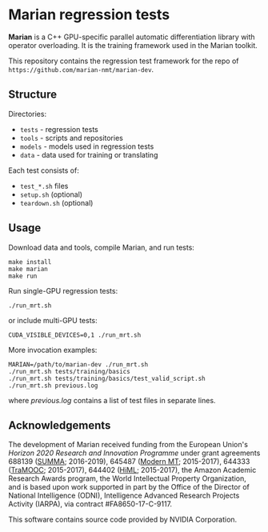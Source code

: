 Marian regression tests
=======================

**Marian** is a C++ GPU-specific parallel automatic differentiation library
with operator overloading. It is the training framework used in the Marian
toolkit.

This repository contains the regression test framework for the repo of
`https://github.com/marian-nmt/marian-dev`.


## Structure

Directories:

* `tests` - regression tests
* `tools` - scripts and repositories
* `models` - models used in regression tests
* `data` - data used for training or translating

Each test consists of:

* `test_*.sh` files
* `setup.sh` (optional)
* `teardown.sh` (optional)


## Usage

Download data and tools, compile Marian, and run tests:

    make install
    make marian
    make run

Run single-GPU regression tests:

    ./run_mrt.sh

or include multi-GPU tests:

    CUDA_VISIBLE_DEVICES=0,1 ./run_mrt.sh

More invocation examples:

    MARIAN=/path/to/marian-dev ./run_mrt.sh
    ./run_mrt.sh tests/training/basics
    ./run_mrt.sh tests/training/basics/test_valid_script.sh
    ./run_mrt.sh previous.log

where _previous.log_ contains a list of test files in separate lines.


## Acknowledgements

The development of Marian received funding from the European Union's
_Horizon 2020 Research and Innovation Programme_ under grant agreements
688139 ([SUMMA](http://www.summa-project.eu); 2016-2019),
645487 ([Modern MT](http://www.modernmt.eu); 2015-2017),
644333 ([TraMOOC](http://tramooc.eu/); 2015-2017),
644402 ([HiML](http://www.himl.eu/); 2015-2017),
the Amazon Academic Research Awards program,
the World Intellectual Property Organization,
and is based upon work supported in part by the Office of the Director of
National Intelligence (ODNI), Intelligence Advanced Research Projects Activity
(IARPA), via contract #FA8650-17-C-9117.

This software contains source code provided by NVIDIA Corporation.

